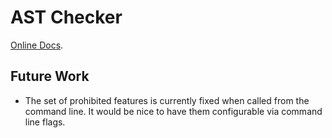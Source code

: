 # AST Checker

[Online Docs](https://just-max.github.io/less-power/main/less-power/Ast_check/index.html).

## Future Work

- The set of prohibited features is currently fixed when called from the command line. It would be nice to have them configurable via command line flags.
